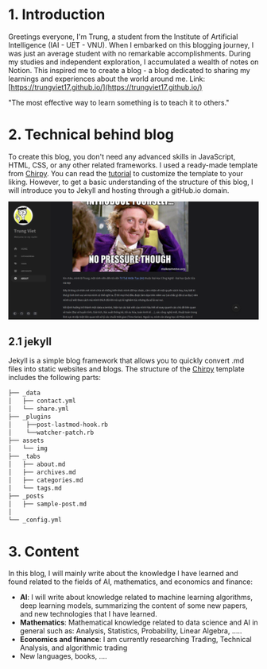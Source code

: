 
# 1. Introduction 
Greetings everyone, I'm Trung, a student from the Institute of Artificial Intelligence (IAI - UET - VNU). When I embarked on this blogging journey, I was just an average student with no remarkable accomplishments. During my studies and independent exploration, I accumulated a wealth of notes on Notion. This inspired me to create a blog - a blog dedicated to sharing my learnings and experiences about the world around me. Link:  [https://trungviet17.github.io/](https://trungviet17.github.io/) 

"The most effective way to learn something is to teach it to others."

# 2. Technical behind blog
To create this blog, you don't need any advanced skills in JavaScript, HTML, CSS, or any other related frameworks. I used a ready-made template from [Chirpy](https://github.com/cotes2020/jekyll-theme-chirpy/). You can read the [tutorial](https://www.youtube.com/watch?v=m1RYsmOMPLs) to customize the template to your liking.  However, to get a basic understanding of the structure of this blog, I will introduce you to Jekyll and hosting through a gitHub.io domain.

![intro](/assets/img/intro.png)


## 2.1 jekyll 
Jekyll is a simple blog framework that allows you to quickly convert .md files into static websites and blogs. The structure of the [Chirpy](https://github.com/cotes2020/jekyll-theme-chirpy/) template includes the following parts:

```
├── _data                       
│   ├── contact.yml             
│   └── share.yml               
├── _plugins                    
│    ├──post-lastmod-hook.rb    
│    └──watcher-patch.rb
├── assets                     
│   └── img
├── _tabs                       
│   ├── about.md
│   ├── archives.md
│   ├── categories.md
│   └── tags.md
├── _posts                      
│   ├── sample-post.md
│   
└── _config.yml
```

# 3. Content 
In this blog, I will mainly write about the knowledge I have learned and found related to the fields of AI, mathematics, and economics and finance:

- **AI**: I will write about knowledge related to machine learning algorithms, deep learning models, summarizing the content of some new papers, and new technologies that I have learned.
- **Mathematics**: Mathematical knowledge related to data science and AI in general such as: Analysis, Statistics, Probability, Linear Algebra, .....
- **Economics and finance**: I am currently researching Trading, Technical Analysis, and algorithmic trading
- New languages, books, ....
